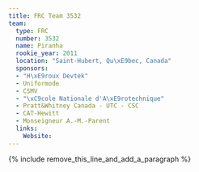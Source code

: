 ```yaml
---
title: FRC Team 3532
team:
  type: FRC
  number: 3532
  name: Piranha
  rookie_year: 2011
  location: "Saint-Hubert, Qu\xE9bec, Canada"
  sponsors:
  - "H\xE9roux Devtek"
  - Uniformode
  - CSMV
  - "\xC9cole Nationale d'A\xE9rotechnique"
  - Pratt&Whitney Canada - UTC - CSC
  - CAT-Hewitt
  - Monseigneur A.-M.-Parent
  links:
    Website:
---
```


{% include remove_this_line_and_add_a_paragraph %}